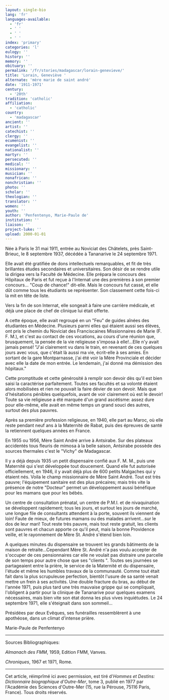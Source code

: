 ```yaml
---
layout: single-bio
lang: 'fr'
languages-available:
  - 'fr'
  - ' '
  - ' '
  - ' '
index: 'primary'
categories: 'l'
eulogy: ''
history: ''
memory: ''
obituary: ''
permalink: '/fr/stories/madagascar/lorain-genevieve/'
title: 'Lorain, Geneviève '
alternate: 'mère marie de saint andré'
date: '1911-1971'
century:
  - '20th'
tradition: 'catholic'
affiliation:
  - 'catholic'
country:
  - 'madagascar'
ancient: ''
artist: ''
catechist: ''
clergy: ''
ecumenist: ''
evangelist: ''
nationalist: ''
martyr: ''
persecuted: ''
medical: ''
missionary: ''
musician: ''
nonafrican: ''
nonchristian: ''
photo: ''
scholar: ''
theologian: ''
translator: ''
women: ''
youth: ''
author: 'Penfentenyo, Marie-Paule de'
institution: ''
liaison: ''
project-luke: ''
upload: 2000-01-01
---
```



Née à Paris le 31 mai 1911, entrée au Noviciat des Châtelets, près Saint-Brieuc, le 8 septembre 1937, décédée à Tananarive le 24 septembre 1971.

Elle avait été gratifiée de dons intellectuels remarquables, et fit de très brillantes études secondaires et universitaires. Son désir de se rendre utile la dirigea vers la Faculté de Médecine. Elle prépara le concours des Hôpitaux de Paris et fut reçue à l'Internat une des premières à son premier concours…  "Coup de chance!" dit-elle. Mais le concours fut cassé, et elle dût comme tous les étudiants se représenter. Son classement cette fois-ci la mit en tête de liste.

Vers la fin de son Internat, elle songeait à faire une carrière  médicale, et déjà une place de chef de clinique lui était offerte.

A cette époque, elle avait regroupé en un "Feu" de guides aînées des étudiantes en Médecine. Plusieurs parmi elles qui étaient aussi ses élèves, ont pris le chemin du Noviciat des Franciscaines Missionnaires de Marie (F. F. M.), et c'est au contact de ces vocations, au cours d'une réunion que, brusquement, la pensée de la vie religieuse s'imposa à elle!...Elle n'y avait jamais pensé! "J'ai clairement vu dans le train, en revenant de ces quelques jours avec vous, que c'était là aussi ma vie, écrit-elle à ses amies. En sortant de la gare Montparnasse, j'ai été voir la Mère Provinciale et décider avec elle la date de mon entrée. Le lendemain, j'ai donné ma démission des hôpitaux."

Cette promptitude et cette générosité à remplir son devoir dès qu'il est bien saisi la caractérise parfaitement. Toutes ses facultés et sa volonté étaient alors mobilisées et rien ne pouvait la faire dévier de son devoir. Mais que d'hésitations pénibles quelquefois, avant de voir clairement où est le devoir! Toute sa vie religieuse a été marquée d'un grand ascétisme: assez dure pour elle-même, elle avait en même temps un grand souci des autres, surtout des plus pauvres.

Après sa première profession religieuse, en 1940, elle part au Maroc, où elle reste pendant neuf ans à la Maternité de Rabat, puis des épreuves de santé la retiennent quelques années en France.

En 1955 ou 1956, Mère Saint André arrive à Antsirabe. Sur des plateaux accidentés tous fleuris de mimosa à la belle saison, Antsirabe possède des sources thermales c'est le "Vichy" de Madagascar.

Il y a déjà depuis 1935 un petit dispensaire confié aux F. M. M., puis une Maternité qui s'est développée tout doucement. Quand elle fut autorisée officiellement, en 1946, il y avait déjà plus de 600 petits Malgaches qui y étaient nés. Voila le champ missionnaire de Mère Saint André. Tout est très pauvre; l'équipement sanitaire est des plus précaires; mais très vite la présence de notre "Docteur" permet un développement aussi bénéfique pour les mamans que pour les bébés.

Un centre de consultation prénatal, un centre de P.M.I. et de nivaquination se développent rapidement; tous les jours, et surtout les jours de marché, une longue file de consultants attendent à la porte, souvent ils viennent de loin! Faute de mieux, de futures mamans ou des malades arrivent…sur le dos de leur mari! Tout reste très pauvre, mais tout reste gratuit, les clients sont pauvres et chacun apporte ce qu'il peut, mais la bonne Providence veille, et le rayonnement de Mère St. André s'étend bien loin.

A quelques minutes du dispensaire se trouvent les grands bâtiments de la maison de retraite…Cependant Mère St. André n'a pas voulu accepter de s'occuper de ces pensionnaires car elle ne voulait pas distraire une parcelle de son temps pour autre chose que ses "clients ". Toutes ses journées se partageaient entre la prière, le service de la Maternité et du dispensaire, l'étude et même les humbles travaux de la communauté. Comme tout était fait dans la plus scrupuleuse perfection, bientôt l'usure de sa santé venait mettre un frein à ses activités. Une double fracture du bras, au début de l'année 1971, puis plus tard une très mauvaise grippe qui se compliquait, l'obligent à partir pour la clinique de Tananarive pour quelques examens nécessaires, mais bien vite son état donna les plus vives inquiétudes. Le 24 septembre 1971, elle s'éteignait dans son sommeil...

Présidées par deux Evêques, ses funérailles ressemblèrent à une apothéose, dans un climat d'intense prière.

Marie-Paule de Penfentenyo

---

Sources Bibliographiques:

*Almanach des FMM*, 1959, Edition FMM, Vanves.

*Chroniques*, 1967 et 1971, Rome.

---

Cet article, réimprîmé ici avec permission, est tiré d'*Hommes et Destins: Dictionnaire biographique d'Outre-Mer*, tome 3, publié en 1977 par l'Académie des Sciences d'Outre-Mer (15, rue la Pérouse, 75116 Paris, France). Tous droits réservés.